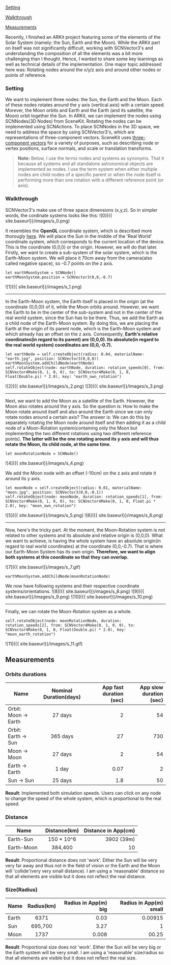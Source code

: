 [Setting](#setting)

[Walkthrough](#walkthrough)

[Measurements](#measurements)

Recently, I finished an ARKit project featuring some of the elements of the Solar System (namely: the Sun, Earth and the Moon). 
While the ARKit part on itself was not significantly difficult, working with SCNVector3's and understanding the composition
of all the elements was a bit more challenging than I thought. Hence, I wanted to share some key learnings as well as technical
details 
of the implementation. One major topic addressed here was: Rotating nodes around the x/y/z axis and around 
other nodes or points of reference.

### Setting
We want to implement three nodes: the Sun, the Earth and the Moon. Each of these nodes rotates around the y axis (vertical axis)
with a certain speed. Morever, the Moon orbits and Earth and the Earth (and its satellite, the Moon) orbit together the Sun. In ARKit,
we can implement the nodes using SCNNodes(3D Nodes) from SceneKit. Rotating the nodes can be implemented using
SCNActions. To place SCNNodes in the 3D space, we need to address the space by using SCNVector3's, which are representations 
of three-component vectors. SceneKit uses [three-component vectors](https://developer.apple.com/documentation/scenekit/scnvector3) 
for a variety of purposes, such as describing node or vertex positions, surface normals, and scale or translation transforms. 
>  **Note:** Below, I use the terms nodes and systems as synonyms. That it because all systems and all standalone astronomical objects are implemented as nodes. I use the term system when either multiple nodes are child nodes of a specific parent or when the node itself is performing more than one rotation with a different reference point (or axis). 

### Walkthrough 
SCNVector3's make use of three space dimensions (x,y,z). So in simpler words, the cordinate systems looks like this:
![0]({{ site.baseurl}}/images/s_0.png)

It resembles the **OpenGL** coordinate system, which is described more thorougly [here](http://www.falloutsoftware.com/tutorials/gl/gl0.htm).
We will place the Sun in the middle of the 'Real World' coordinate system, which corresponds to the current location of the device. This is the coordinate (0,0,0) or the origin. However, we will do that later. Firstly, we want to create a sub-system of the solar system, which is the Earth-Moon system. We will place it 70cm away from the camera(also called negative space), so -0.7 points on the z axis. 
```
let earthMoonSystem = SCNNode()
earthMoonSystem.position = SCNVector3(0,0,-0.7)
```
![1]({{ site.baseurl}}/images/s_1.png)

---

In the Earth-Moon system, the Earth itself is placed in the origin (at the coordinate (0,0,0)) of it, while the Moon orbits around.
However, we want the Earth to be in the center of the sub-system and not in the center of the real world system, since the Sun
has to be there. Thus, we add the Earth as a child node of the Earth-Moon system. By doing this, we are placing the Earth
at the origin of its parent node, which is the Earth-Moon system and which already has an offset on the z axis. Consequently, **Earth's relative coordinates(in regard to its parent) are (0,0,0). Its absolute(in regard to the real world system) coordinates are (0,0,-0.7).**
```
let earthNode = self.createObject(radius: 0.04, materialName: "earth.jpg", position: SCNVector3(0,0,0))
earthMoonSystem.addChildNode(earthNode)
self.rotateObject(node: earthNode, duration: rotation_speeds[0], from: SCNVector4Make(0, 1, 0, 0), to: SCNVector4Make(0, 1, 0, Float(Double.pi) * 2.0), key: "earth_own_rotation")   
```
![2]({{ site.baseurl}}/images/s_2.png)
![3]({{ site.baseurl}}/images/s_3.png)

---

Next, we want to add the Moon as a satellite of the Earth. However, the Moon also rotates around the y axis. So the question is: How to make the Moon rotate around itself and also around the Earth since we can only rotate nodes around a certain axis?
The answer is: We can do this by separately rotating the Moon node around itself and then adding it as a child node of a Moon-Rotation system(containing only the Moon but implementing the two different rotations using two different reference points). **The latter will be the one rotating around its y axis and will thus rotate the Moon, its child node, at the same time.** 
```
let moonRotationNode = SCNNode()
```
![4]({{ site.baseurl}}/images/s_4.png)

We add the Moon node with an offset (-10cm) on the z axis and rotate it around its y axis.
```
let moonNode = self.createObject(radius: 0.01, materialName: "moon.jpg", position: SCNVector3(0,0,-0.1))
self.rotateObject(node: moonNode, duration: rotation_speeds[1], from: SCNVector4Make(0, 1, 0, 0), to: SCNVector4Make(0, 1, 0, Float.pi * 2.0), key: "moon_own_rotation")
```
![5]({{ site.baseurl}}/images/s_5.png)
![6]({{ site.baseurl}}/images/s_6.png)

---

Now, here's the tricky part. At the moment, the Moon-Rotation system is not related to other systems and its absolute and relative origin is (0,0,0). What we want to achieve, is having the whole system have an absolute origin(in regard to real world coordinates) at the coordinate (0,0,-0.7). That is where our Earth-Moon System has its own origin. 
**Therefore, we want to align both systems at this coordinate so that they can overlap.**

![7]({{ site.baseurl}}/images/s_7.gif)
```
earthMoonSystem.addChildNode(moonRotationNode)
```

We now have following systems and their respective coordinate systems/orientations.
![8]({{ site.baseurl}}/images/s_8.png)
![9]({{ site.baseurl}}/images/s_9.png)
![10]({{ site.baseurl}}/images/s_10.png)

---

Finally, we can rotate the Moon-Rotation system as a whole. 
```
self.rotateObject(node: moonRotationNode, duration: rotation_speeds[2], from: SCNVector4Make(0, 1, 0, 0), to: SCNVector4Make(0, 1, 0, Float(Double.pi) * 2.0), key: "moon_earth_rotation")
```
![11]({{ site.baseurl}}/images/s_11.gif)
 
## Measurements
### Orbits durations

| Name          | Nominal Duration(days)   | App fast duration (sec)  | App slow duration (sec)
| ------------- |:-------------:| -----:| -----:|
| Orbit: Moon -> Earth   | 27 days | 2 | 54| 
| Orbit: Earth -> Sun      | 365 days      |   27 |730|
| Moon -> Moon      |  27 days | 2 | 54 |
| Earth -> Earth      |   1 day |0.07| 2 |
| Sun -> Sun      |  25 days |1.8| 50 |

**Result**: Implemented both simulation speeds. Users can click on any node to change the speed of the whole system, which is proportional to the real speed.

### Distance 
| Name          | Distance(km) | Distance in App(cm)
| ------------- |:-------------:| -----:|
| Earth-Sun   | 150 * 10^6 | 3902 (39m) 
| Earth-Moon   | 384,400 | 10  

**Result**: Proportional distance does not 'work'. Either the Sun will be very very far away and thus not in the field of vision or the Earth and the Moon will 'collide'(very very small distance). I am using a 'reasonable' distance so that all elements are visible but it does not reflect the real distance.

### Size(Radius)
| Name          | Radius(km)   | Radius in App(m) big | Radius in App(m) small
| ------------- |:-------------:| -----:| -----:|
| Earth   | 6371 | 0.03 | 0.00915| 
| Sun      | 695,700     |   3.27 |1|
| Moon    |  1737 | 0.008 | 00.25 |

**Result**: Proportional size does not 'work'. Either the Sun will be very big or the Earth system will be very small. I am using a 'reasonable' size/radius so that all elements are visible but it does not reflect the real size.
